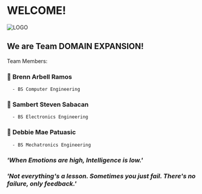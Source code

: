 # WELCOME!
![LOGO](Downloads/images/DomainExpansion-Logo.png)

## We are Team DOMAIN EXPANSION!
Team Members:
###  :construction_worker:  **Brenn Arbell Ramos**
      - BS Computer Engineering
###  :construction_worker: **Sambert Steven Sabacan**
      - BS Electronics Engineering 
###  :construction_worker: **Debbie Mae Patuasic**
      - BS Mechatronics Engineering  
### *'When Emotions are high, Intelligence is low.'*
### *'Not everything's a lesson. Sometimes you just fail. There's no failure, only feedback.'*

